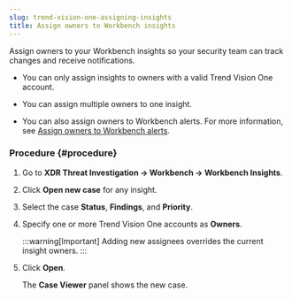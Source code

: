 ```yaml
---
slug: trend-vision-one-assigning-insights
title: Assign owners to Workbench insights
---
```


Assign owners to your Workbench insights so your security team can track changes and receive notifications.

- You can only assign insights to owners with a valid Trend Vision One account.

- You can assign multiple owners to one insight.

- You can also assign owners to Workbench alerts. For more information, see [Assign owners to Workbench alerts](assigning-alerts.md).

### Procedure {#procedure}

1.  Go to **XDR Threat Investigation → Workbench → Workbench Insights**.

2.  Click **Open new case** for any insight.

3.  Select the case **Status**, **Findings**, and **Priority**.

4.  Specify one or more Trend Vision One accounts as **Owners**.

    :::warning[Important]
    Adding new assignees overrides the current insight owners.
    :::

5.  Click **Open**.

    The **Case Viewer** panel shows the new case.
